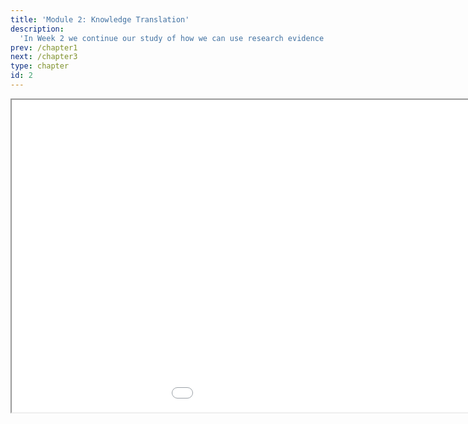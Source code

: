 ```yaml
---
title: 'Module 2: Knowledge Translation'
description:
  'In Week 2 we continue our study of how we can use research evidence to inform nursing and healthcare leadership practice with an exploration of theoretical and empirical work related to moving research results into practice.'
prev: /chapter1
next: /chapter3
type: chapter
id: 2
---
```


<exercise id="1" title="Introduction" type="slides">


</slides>

</exercise>

<exercise id="2" title="Reading" type="slides">
<iframe src="dobrow.pdf" height="500px" width="1200px"</iframe>
</exercise>


<exercise id="3" title="Joanna Briggs Institute Model for Evidence-based Health Care" type="slides">

</slides>

</exercise>

<exercise id="4" title="Iframe">
Whats is the major difference between them?
<choice>
<opt text="Answer one">

This is not the correct answer.

</opt>

<opt text="Answer two" correct="true">

Good job!

</opt>

<opt text="Answer three">

This is not correct either.

</opt>
</choice>
</section>
</exercise>

<exercise id="5" title="Iframe" type="slides">
<iframe src="dobrow.pdf" height="500px" width="1200px"</iframe>
</exercise>
